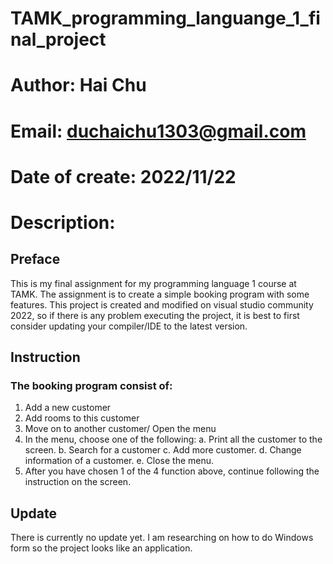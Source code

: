 # TAMK_programming_languange_1_final_project
# Author: Hai Chu
# Email: duchaichu1303@gmail.com
# Date of create: 2022/11/22
# Description:


## Preface
This is my final assignment for my programming language 1 course at TAMK. 
The assignment is to create a simple booking program with some features.
This project is created and modified on visual studio community 2022, so if there is any problem executing the project, it is best to first consider updating your compiler/IDE to the latest version.


## Instruction
### The booking program consist of:
1. Add a new customer
2. Add rooms to this customer
3. Move on to another customer/ Open the menu
4. In the menu, choose one of the following:
  a. Print all the customer to the screen.
  b. Search for a customer
  c. Add more customer.
  d. Change information of a customer.
  e. Close the menu.
5. After you have chosen 1 of the 4 function above, continue following the instruction on the screen.


## Update
There is currently no update yet. I am researching on how to do Windows form so the project looks like an application.
